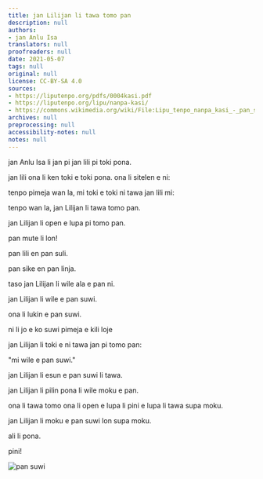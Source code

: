```yaml
---
title: jan Lilijan li tawa tomo pan
description: null
authors:
- jan Anlu Isa
translators: null
proofreaders: null
date: 2021-05-07
tags: null
original: null
license: CC-BY-SA 4.0
sources:
- https://liputenpo.org/pdfs/0004kasi.pdf
- https://liputenpo.org/lipu/nanpa-kasi/
- https://commons.wikimedia.org/wiki/File:Lipu_tenpo_nanpa_kasi_-_pan_suwi.png
archives: null
preprocessing: null
accessibility-notes: null
notes: null
---
```


jan Anlu Isa li jan pi jan lili pi toki pona.

jan lili ona li ken toki e toki pona. ona li sitelen e ni:

tenpo pimeja wan la, mi toki e toki ni tawa jan lili mi:

tenpo wan la, jan Lilijan li tawa tomo pan.

jan Lilijan li open e lupa pi tomo pan.

pan mute li lon!

pan lili en pan suli.

pan sike en pan linja.

taso jan Lilijan li wile ala e pan ni.

jan Lilijan li wile e pan suwi.

ona li lukin e pan suwi.

ni li jo e ko suwi pimeja e kili loje

jan Lilijan li toki e ni tawa jan pi tomo pan:

"mi wile e pan suwi."

jan Lilijan li esun e pan suwi li tawa.

jan Lilijan li pilin pona li wile moku e pan.

ona li tawa tomo ona li open e lupa li pini e lupa li tawa supa moku.

jan Lilijan li moku e pan suwi lon supa moku.

ali li pona.

pini!

![pan suwi](https://commons.wikimedia.org/wiki/File:Lipu_tenpo_nanpa_kasi_-_pan_suwi.png)